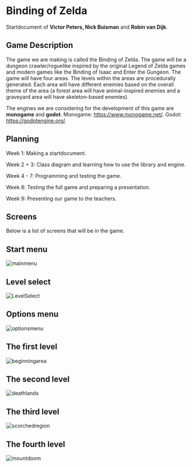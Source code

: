 # Binding of Zelda

Startdocument of **Victor Peters, Nick Buisman** and **Robin van Dijk**.

## Game Description

The game we are making is called the Binding of Zelda. The game will be a dungeon crawler/roguelike inspired by the original Legend of Zelda games and modern games like the Binding of Isaac and Enter the Gungeon. The game will have four areas. The levels within the areas are procedurally generated. Each area will have different enemies based on the overall theme of the area (a forest area will have animal-inspired enemies and a graveyard area will have skeleton-based enemies).

The engines we are considering for the development of this game are **monogame** and **godot**.
Monogame: https://www.monogame.net/.
Godot: https://godotengine.org/.

## Planning

Week 1: Making a startdocument.

Week 2 + 3: Class diagram and learning how to use the library and engine.

Week 4 - 7: Programming and testing the game.

Week 8: Testing the full game and preparing a presentation.

Week 9: Presenting our game to the teachers.

## Screens
Below is a list of screens that will be in the game.

## Start menu
![mainmenu](screens/mainmenu.jpeg)

## Level select
![LevelSelect](screens/LevelSelect.png)

## Options menu
![optionsmenu](screens/optionsmenu.png)

## The first level
![beginningarea](screens/beginningarea.jpeg)

## The second level
![deathlands](screens/deathlands.jpeg)

## The third level
![scorchedregion](screens/scorchedregion.jpeg)

## The fourth level
![mountdoom](screens/mountdoom.jpeg)

